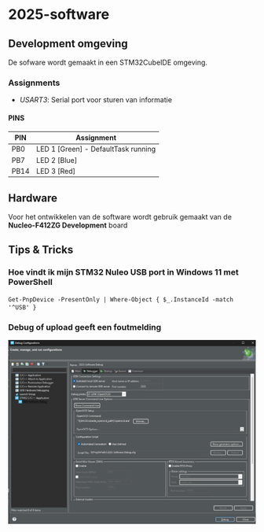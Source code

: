 # 2025-software

## Development omgeving

De sofware wordt gemaakt in een STM32CubeIDE omgeving. 

### Assignments

- *USART3*: Serial port voor sturen van informatie

#### PINS

| PIN  | Assignment  |
| ---- | ----------- |
| PB0  | LED 1 [Green] - DefaultTask running | 
| PB7  | LED 2 [Blue] | 
| PB14 | LED 3 [Red] | 
 
## Hardware

Voor het ontwikkelen van de software wordt gebruik gemaakt van de **Nucleo-F412ZG Development** board

## Tips & Tricks

### Hoe vindt ik mijn STM32 Nuleo USB port in Windows 11 met PowerShell

```
Get-PnpDevice -PresentOnly | Where-Object { $_.InstanceId -match '^USB' }
```

### Debug of upload geeft een foutmelding

![Debug settings](docs/images/set_debugger.png)
